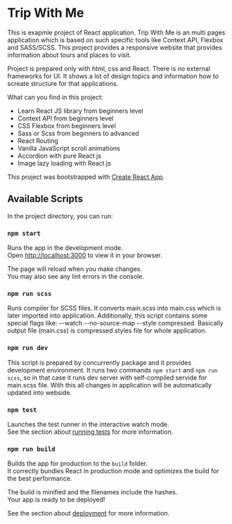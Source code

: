# Trip With Me

This is exapmle project of React application.
Trip With Me is an multi pages application which is based on such specific tools like Context API, Flexbox and SASS/SCSS.
This project provides a responsive website that provides information about tours and places to visit.

Project is prepared only with html, css and React. There is no external frameworks for UI. It shows a lot of design topics and information how to screate structure for that applications.

What can you find in this project:

- Learn React JS library from beginners level
- Context API from beginners level
- CSS Flexbox from beginners level
- Sass or Scss from beginners to advanced
- React Routing
- Vanilla JavaScript scroll animations
- Accordion with pure React js
- Image lazy loading with React js

This project was bootstrapped with [Create React App](https://github.com/facebook/create-react-app).

## Available Scripts

In the project directory, you can run:

### `npm start`

Runs the app in the development mode.\
Open [http://localhost:3000](http://localhost:3000) to view it in your browser.

The page will reload when you make changes.\
You may also see any lint errors in the console.

### `npm run scss`

Runs compiler for SCSS files. It converts main.scss into main.css which is later imported into application.
Additionally, this script contains some special flags like: --watch --no-source-map --style compressed.
Basically output file (main.css) is compressed styles file for whole application.

### `npm run dev`

This script is prepared by concurrently package and it provides development environment.
It runs two commands `npm start` and `npm run scss`, so in that case it runs dev server with self-compiled servide for main.scss file.
With this all changes in application will be automatically updated into webside.

### `npm test`

Launches the test runner in the interactive watch mode.\
See the section about [running tests](https://facebook.github.io/create-react-app/docs/running-tests) for more information.

### `npm run build`

Builds the app for production to the `build` folder.\
It correctly bundles React in production mode and optimizes the build for the best performance.

The build is minified and the filenames include the hashes.\
Your app is ready to be deployed!

See the section about [deployment](https://facebook.github.io/create-react-app/docs/deployment) for more information.
